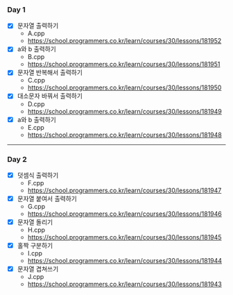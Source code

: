 ### Day 1
- [x] 문자열 출력하기 
   - A.cpp
   - https://school.programmers.co.kr/learn/courses/30/lessons/181952
- [x] a와 b 출력하기
   - B.cpp
   - https://school.programmers.co.kr/learn/courses/30/lessons/181951
- [x] 문자열 반복해서 출력하기
   - C.cpp
   - https://school.programmers.co.kr/learn/courses/30/lessons/181950
- [x] 대소문자 바꿔서 출력하기
   - D.cpp
   - https://school.programmers.co.kr/learn/courses/30/lessons/181949
- [x] a와 b 출력하기
   - E.cpp
   - https://school.programmers.co.kr/learn/courses/30/lessons/181948
---
### Day 2
- [x] 덧셈식 출력하기
   - F.cpp
   - https://school.programmers.co.kr/learn/courses/30/lessons/181947
- [x] 문자열 붙여서 출력하기
   - G.cpp
   - https://school.programmers.co.kr/learn/courses/30/lessons/181946
- [x] 문자열 돌리기
   - H.cpp
   - https://school.programmers.co.kr/learn/courses/30/lessons/181945 
- [x] 홀짝 구분하기
   - I.cpp
   - https://school.programmers.co.kr/learn/courses/30/lessons/181944 
- [x] 문자열 겹쳐쓰기
   - J.cpp
   - https://school.programmers.co.kr/learn/courses/30/lessons/181943